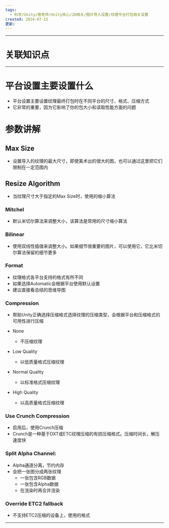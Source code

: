 ```yaml
---
tags:
  - 科学/Unity/唐老师/Unity核心/2D相关/图片导入设置/纹理平台打包相关设置
created: 2024-07-15
更新:
---
```


---
# 关联知识点



---
# 平台设置主要设置什么

- 平台设置主要设置纹理最终打包时在不同平台的尺寸、格式、压缩方式
- 它非常的重要，因为它影响了你的包大小和读取性能方面的问题
# 参数讲解
## Max Size

- 设置导入的纹理的最大尺寸，即使美术出的很大的图，也可以通过这里把它们限制在一定范围内
## Resize Algorithm

- 当纹理尺寸大于指定的Max Size时，使用的缩小算法
### Mitchel

- 默认米切尔算法来调整大小，该算法是常用的尺寸缩小算法
### Bilinear

- 使用双线性插值来调整大小。如果细节很重要的图片，可以使用它，它比米切尔算法保留的细节更多
### Format

- 纹理格式各平台支持的格式有所不同
- 如果选择Automatic会根据平台使用默认设置
- 建议直接看总结的思维导图
### Compression

- 帮助Unity正确选择压缩格式选择纹理的压缩类型，会根据平台和压缩格式的可用性进行压缩

- None
	- 不压缩纹理
- Low Quality
	- 以低质量格式压缩纹理
- Normal Quality
	- 以标准格式压缩纹理
- High Quality
	- 以高质量格式压缩纹理
### Use Crunch Compression

- 启用后，使用Crunch压缩
- Crunch是一种基于DXT或ETC纹理压缩的有损压缩格式。压缩时间长，解压速度快
### Split Alpha Channel:

- Alpha通道分离，节约内存
- 会把一张图分成两张纹理
	- 一张包含RGB数据
	- 一张包含Alpha数据
	- 在渲染时再合并渲染
### Override ETC2 fallback

- 不支持ETC2压缩的设备上，使用的格式

---
